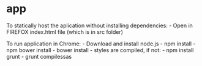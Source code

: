 # app
To statically host the aplication without installing dependencies:
    - Open in FIREFOX index.html file (which is in src folder)

To run application in Chrome:
    - Download and install node.js
    - npm install
    - npm bower install
    - bower install
    - styles are compiled, if not:
        - npm install grunt
        - grunt compilessas
